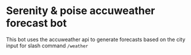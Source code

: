 # Serenity & poise accuweather forecast bot

This bot uses the accuweather api to generate forecasts based on the city input for slash command `/weather`

